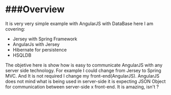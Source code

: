 ###Overview
===========

It is very very simple example with AngularJS with DataBase here I am covering:
- Jersey with Spring Framework 
- AngularJs with Jersey 
- Hibernate for persistence 
-  HSQLDB

The objetive here is show how is easy to communicate AngularJS with any server side technology. For example I could change from Jersey to Spring MVC. And It is not required I change my front-end(AngularJS). AngularJS does not mind what is being used in server-side it is expecting JSON Object for communication between  server-side x front-end. It is amazing, isn't ?

